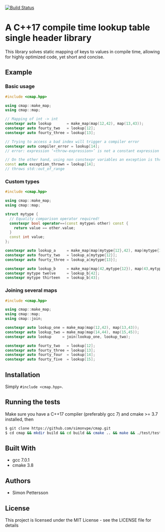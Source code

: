 [![Build Status](http://ec2-54-245-163-75.us-west-2.compute.amazonaws.com/api/badges/simonvpe/cmap/status.svg)](http://ec2-54-202-150-105.us-west-2.compute.amazonaws.com/simonvpe/cmap)
# A C++17 compile time lookup table single header library
This library solves static mapping of keys to values in compile time, allowing for highly optimized code, yet short and concise.

## Example ##
### Basic usage ###

```c++
#include <cmap.hpp>

using cmap::make_map;
using cmap::map;

// Mapping of int -> int
constexpr auto lookup       = make_map(map(12,42), map(13,43));
constexpr auto fourty_two   = lookup[12];
constexpr auto fourty_three = lookup[13];

// Trying to access a bad index will trigger a compiler error
constexpr auto compiler_error = lookup[14];
// error: expression ‘<throw-expression>’ is not a constant expression

// On the other hand, using non constexpr variables an exception is thrown instead
const auto exception_thrown = lookup[14];
// throws std::out_of_range
```
### Custom types ###
```c++
#include <cmap.hpp>

using cmap::make_map;
using cmap::map;

struct mytype {
  // Equality comparison operator required!
  constexpr bool operator==(const mytype& other) const {
    return value == other.value;
  }
  const int value;
};

constexpr auto lookup_a     = make_map(map(mytype{12},42), map(mytype{13},43));
constexpr auto fourty_two   = lookup_a[mytype{12}];
constexpr auto fourty_three = lookup_a[mytype{13}];

constexpr auto lookup_b     = make_map(map(42,mytype{12}), map(43,mytype{13}));
constexpr mytype twelve     = lookup_b[42];
constexpr mytype thirteen   = lookup_b[43];
```

### Joining several maps ###
```c++
#include <cmap.hpp>

using cmap::make_map;
using cmap::map;
using cmap::join;

constexpr auto lookup_one = make_map(map(12,42), map(13,43));
constexpr auto lookup_two = make_map(map(14,44), map(15,45));
constexpr auto lookup     = join(lookup_one, lookup_two);

constexpr auto fourty_two   = lookup[12];
constexpr auto fourty_three = lookup[13];
constexpr auto fourty_four  = lookup[14];
constexpr auto fourty_five  = lookup[15];
```

## Installation ##
Simply `#include <cmap.hpp>`.

## Running the tests ##
Make sure you have a C++17 compiler (preferably gcc 7) and cmake >= 3.7 installed, then
```bash
$ git clone https://github.com/simonvpe/cmap.git
$ cd cmap && mkdir build && cd build && cmake .. && make && ./test/tests
```

## Built With ##
* gcc 7.0.1
* cmake 3.8

## Authors ##
* Simon Pettersson

## License ##
This project is licensed under the MIT License - see the LICENSE file for details
